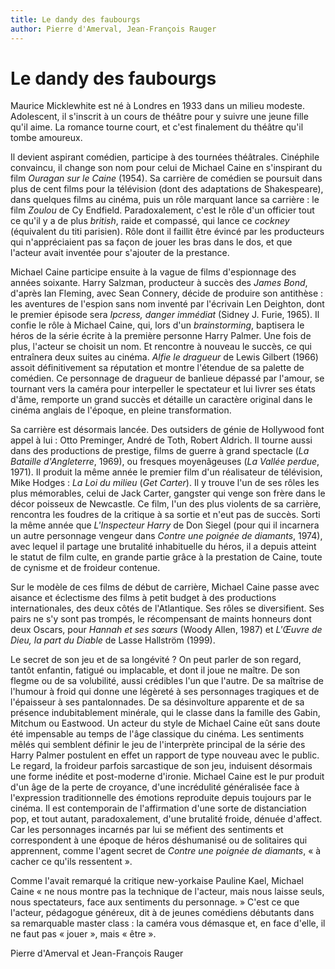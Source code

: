 ```yaml
---
title: Le dandy des faubourgs
author: Pierre d'Amerval, Jean-François Rauger
---
```

# Le dandy des faubourgs

Maurice Micklewhite est né à Londres en 1933 dans un milieu modeste. Adolescent, il s'inscrit à un cours de théâtre pour y suivre une jeune fille qu'il aime. La romance tourne court, et c'est finalement du théâtre qu'il tombe amoureux.

Il devient aspirant comédien, participe à des tournées théâtrales. Cinéphile convaincu, il change son nom pour celui de Michael Caine en s'inspirant du film *Ouragan sur le Caine* (1954). Sa carrière de comédien se poursuit dans plus de cent films pour la télévision (dont des adaptations de Shakespeare), dans quelques films au cinéma, puis un rôle marquant lance sa carrière&nbsp;: le film *Zoulou* de Cy Endfield. Paradoxalement, c'est le rôle d'un officier tout ce qu'il y a de plus *british*, raide et compassé, qui lance ce *cockney* (équivalent du titi parisien). Rôle dont il faillit être évincé par les producteurs qui n'appréciaient pas sa façon de jouer les bras dans le dos, et que l'acteur avait inventée pour s'ajouter de la prestance.

Michael Caine participe ensuite à la vague de films d'espionnage des années soixante. Harry Salzman, producteur à succès des *James Bond*, d'après Ian Fleming, avec Sean Connery, décide de produire son antithèse&nbsp;: les aventures de l'espion sans nom inventé par l'écrivain Len Deighton, dont le premier épisode sera *Ipcress, danger immédiat* (Sidney J. Furie, 1965). Il confie le rôle à Michael Caine, qui, lors d'un *brainstorming*, baptisera le héros de la série écrite à la première personne Harry Palmer. Une fois de plus, l'acteur se choisit un nom. Et rencontre à nouveau le succès, ce qui entraînera deux suites au cinéma. *Alfie le dragueur* de Lewis Gilbert (1966) assoit définitivement sa réputation et montre l'étendue de sa palette de comédien. Ce personnage de dragueur de banlieue dépassé par l'amour, se tournant vers la caméra pour interpeller le spectateur et lui livrer ses états d'âme, remporte un grand succès et détaille un caractère original dans le cinéma anglais de l'époque, en pleine transformation.

Sa carrière est désormais lancée. Des outsiders de génie de Hollywood font appel à lui&nbsp;: Otto Preminger, André de Toth, Robert Aldrich. Il tourne aussi dans des productions de prestige, films de guerre à grand spectacle (*La Bataille d'Angleterre*, 1969), ou fresques moyenâgeuses (*La Vallée perdue*, 1971). Il produit la même année le premier film d'un réalisateur de télévision, Mike Hodges&nbsp;: *La Loi du milieu* (*Get Carter*). Il y trouve l'un de ses rôles les plus mémorables, celui de Jack Carter, gangster qui venge son frère dans le décor poisseux de Newcastle. Ce film, l'un des plus violents de sa carrière, rencontra les foudres de la critique à sa sortie et n'eut pas de succès. Sorti la même année que *L'Inspecteur Harry* de Don Siegel (pour qui il incarnera un autre personnage vengeur dans *Contre une poignée de diamants*, 1974), avec lequel il partage une brutalité inhabituelle du héros, il a depuis atteint le statut de film culte, en grande partie grâce à la prestation de Caine, toute de cynisme et de froideur contenue.

Sur le modèle de ces films de début de carrière, Michael Caine passe avec aisance et éclectisme des films à petit budget à des productions internationales, des deux côtés de l'Atlantique. Ses rôles se diversifient. Ses pairs ne s'y sont pas trompés, le récompensant de maints honneurs dont deux Oscars, pour *Hannah et ses sœurs* (Woody Allen, 1987) et *L'Œuvre de Dieu, la part du Diable* de Lasse Hallström (1999).

Le secret de son jeu et de sa longévité&nbsp;? On peut parler de son regard, tantôt enfantin, fatigué ou implacable, et dont il joue ne maître. De son flegme ou de sa volubilité, aussi crédibles l'un que l'autre. De sa maîtrise de l'humour à froid qui donne une légèreté à ses personnages tragiques et de l'épaisseur à ses pantalonnades. De sa désinvolture apparente et de sa présence indubitablement minérale, qui le classe dans la famille des Gabin, Mitchum ou Eastwood. Un acteur du style de Michael Caine eût sans doute été impensable au temps de l'âge classique du cinéma. Les sentiments mêlés qui semblent définir le jeu de l'interprète principal de la série des Harry Palmer postulent en effet un rapport de type nouveau avec le public. Le regard, la froideur parfois sarcastique de son jeu, induisent désormais une forme inédite et post-moderne d'ironie. Michael Caine est le pur produit d'un âge de la perte de croyance, d'une incrédulité généralisée face à l'expression traditionnelle des émotions reproduite depuis toujours par le cinéma. Il est contemporain de l'affirmation d'une sorte de distanciation pop, et tout autant, paradoxalement, d'une brutalité froide, dénuée d'affect. Car les personnages incarnés par lui se méfient des sentiments et correspondent à une époque de héros déshumanisé ou de solitaires qui apprennent, comme l'agent secret de *Contre une poignée de diamants*, «&nbsp;à cacher ce qu'ils ressentent&nbsp;».

Comme l'avait remarqué la critique new-yorkaise Pauline Kael, Michael Caine «&nbsp;ne nous montre pas la technique de l'acteur, mais nous laisse seuls, nous spectateurs, face aux sentiments du personnage.&nbsp;» C'est ce que l'acteur, pédagogue généreux, dit à de jeunes comédiens débutants dans sa remarquable master class&nbsp;: la caméra vous démasque et, en face d'elle, il ne faut pas «&nbsp;jouer&nbsp;», mais «&nbsp;être&nbsp;».

Pierre d'Amerval et Jean-François Rauger